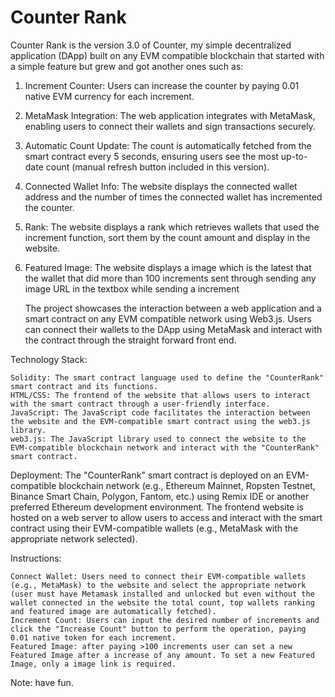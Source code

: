 # Counter Rank

Counter Rank is the version 3.0 of Counter, my simple decentralized application (DApp) built on any EVM compatible blockchain that started with a simple feature but grew and got another ones such as:

1) Increment Counter: Users can increase the counter by paying 0.01 native EVM currency for each increment.
2) MetaMask Integration: The web application integrates with MetaMask, enabling users to connect their wallets and sign transactions securely.
3) Automatic Count Update: The count is automatically fetched from the smart contract every 5 seconds, ensuring users see the most up-to-date count (manual refresh button included in this version).
4) Connected Wallet Info: The website displays the connected wallet address and the number of times the connected wallet has incremented the counter.
5) Rank:  The website displays a rank which retrieves wallets that used the increment function, sort them by the count amount and display in the website.
6) Featured Image: The website displays a image which is the latest that the wallet that did more than 100 increments sent through sending any image URL in the textbox while sending a increment

    The project showcases the interaction between a web application and a smart contract on any EVM compatible network using Web3.js. Users can connect their wallets to the DApp using MetaMask and interact with the contract through the straight forward front end.
    
Technology Stack:

    Solidity: The smart contract language used to define the "CounterRank" smart contract and its functions.
    HTML/CSS: The frontend of the website that allows users to interact with the smart contract through a user-friendly interface.
    JavaScript: The JavaScript code facilitates the interaction between the website and the EVM-compatible smart contract using the web3.js library.
    web3.js: The JavaScript library used to connect the website to the EVM-compatible blockchain network and interact with the "CounterRank" smart contract.

Deployment:
The "CounterRank" smart contract is deployed on an EVM-compatible blockchain network (e.g., Ethereum Mainnet, Ropsten Testnet, Binance Smart Chain, Polygon, Fantom, etc.) using Remix IDE or another preferred Ethereum development environment. The frontend website is hosted on a web server to allow users to access and interact with the smart contract using their EVM-compatible wallets (e.g., MetaMask with the appropriate network selected).

Instructions:

    Connect Wallet: Users need to connect their EVM-compatible wallets (e.g., MetaMask) to the website and select the appropriate network (user must have Metamask installed and unlocked but even without the wallet connected in the website the total count, top wallets ranking and featured image are automatically fetched).
    Increment Count: Users can input the desired number of increments and click the "Increase Count" button to perform the operation, paying 0.01 native token for each increment.
    Featured Image: after paying >100 increments user can set a new Featured Image after a increase of any amount. To set a new Featured Image, only a image link is required.
    
Note: have fun.

